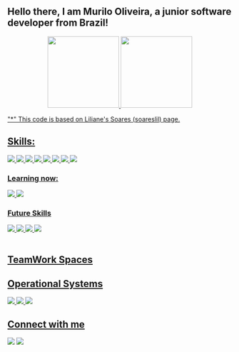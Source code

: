 ## Hello there, I am Murilo Oliveira, a junior software developer from Brazil!
<div align="center">
  <a href="https://github.com/murilonobrega8">
  <img height="160em" src="https://github-readme-stats.vercel.app/api?username=murilonobrega8&show_icons=true&theme=tokyonight&include_all_commits=true&count_private=true"/>
  <img height="160em" src="https://github-readme-stats.vercel.app/api/top-langs/?username=murilonobrega8&layout=compact&langs_count=7&theme=tokyonight"/>
</div>
  
  
  "*" This code is based on Liliane's Soares (soareslil) page.
</div>
  
  ## Skills:
  
  <div>
<img src="https://img.shields.io/badge/Lógica_Básica-00000F?style=for-the-badge&logo=logical&logoColor=white"/>
    <img src="https://img.shields.io/badge/Algoritmos-1572B6?style=for-the-badge&logo=algoritm&logoColor=white"/>
    <img src="https://img.shields.io/badge/Integrações_de_MKTplaces-CD8B02?style=for-the-badge&logo=erpbling&logoColor=white"/>
    <img src="https://img.shields.io/badge/VisualG-11DF2E?style=for-the-badge&logo=visualg&logoColor=black"/>
    <img src="https://img.shields.io/badge/Git_e_GitHub-F7DF1E?style=for-the-badge&logo=git&logoColor=black"/>
    <img src="https://img.shields.io/badge/GNU_Linux_Básico-81BF9A?style=for-the-badge&logo=gnulinux&logoColor=black"/>
    <img src="https://img.shields.io/badge/ERP's-1112B2?style=for-the-badge&logo=erp&logoColor=black"/>
    <img src="https://img.shields.io/badge/LibreOffice-E34F26?style=for-the-badge&logo=libreoffice&logoColor=white"/>
  
  ### Learning now:
   
  <div>
<img src="https://img.shields.io/badge/Java-ED8B00?style=for-the-badge&logo=Java&logoColor=white"/>
    <img src="https://img.shields.io/badge/Java_Poo-%230077B5?style=for-the-badge&logo=javapoo&logoColor=black"/>
  
  ### Future Skills
  
  <div>
<img src="https://img.shields.io/badge/HTML5-E34F26?style=for-the-badge&logo=html5&logoColor=white"/>
    <img src="https://img.shields.io/badge/CSS3-1572B6?style=for-the-badge&logo=css3&logoColor=white"/>
    <img src="https://img.shields.io/badge/JavaScript-F7DF1E?style=for-the-badge&logo=javascript&logoColor=black"/>
    <img src="https://img.shields.io/badge/MySQL-00000F?style=for-the-badge&logo=mysql&logoColor=white"/>
</div>   <br/>  
  
## TeamWork Spaces

<div>

</div>

## Operational Systems

<div>
      <img src="https://img.shields.io/badge/Ubuntu-E95420?style=for-the-badge&logo=ubuntu&logoColor=white"/>
  <img src="https://img.shields.io/badge/Linux_Mint-C278D6?style=for-the-badge&logo=linuxmint&logoColor=white"/>
  <img src="https://img.shields.io/badge/Windows-0078D6?style=for-the-badge&logo=windows&logoColor=white"/>
</div>

 ## Connect with me
<div> 

  <a href="https://www.linkedin.com/in/murilonobrega8/" target="_blank"><img src="https://img.shields.io/badge/-LinkedIn-%230077B5?style=for-the-badge&logo=linkedin&logoColor=white" target="_blank"></a> 
    <a href="https://www.facebook.com/murilonobrega88/" target="_blank"><img src="https://img.shields.io/badge/-Facebook-%230077B5?style=for-the-badge&logo=facebook&logoColor=white" target="_blank"></a> 
 
</div>

